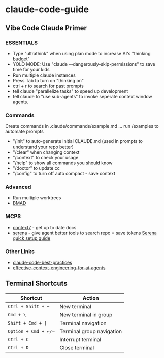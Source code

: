 # claude-code-guide
## Vibe Code Claude Primer

### ESSENTIALS
- Type "ultrathink" when using plan mode to increase AI's "thinking budget"
- YOLO MODE: Use "claude --dangerously-skip-permissions" to save time for your kids
- Run multiple claude instances
- Press Tab to turn on "thinking on"
- ctrl + r to search for past prompts
- tell claude "parallelize tasks" to speed up development
- tell claude to "use sub-agents" to invoke seperate context window agents.

### Commands
Create commands in .claude/commands/example.md … run /examples to automate prompts
- "/init" to auto-generate initial CLAUDE.md (used in prompts to understand your repo better)
- "/clear" when changing context
- "/context" to check your usage
- "/help" to show all commands you should know
- "/doctor" to update cc
- "/config" to turn off auto compact - save context

### Advanced
- Run multiple worktrees
- [BMAD](https://github.com/bmad-code-org/BMAD-METHOD?tab=readme-ov-file)

### MCPS
- [context7](https://github.com/upstash/context7) - get up to date docs
- [serena](https://github.com/oraios/serena) - give agent better tools to search repo = save tokens [Serena quick setup guide](https://github.com/anthropics/claude-code)

### Other Links
- [claude-code-best-practices](https://www.anthropic.com/engineering/claude-code-best-practices)
- [effective-context-engineering-for-ai-agents](https://www.anthropic.com/engineering/effective-context-engineering-for-ai-agents)

## Terminal Shortcuts

| Shortcut | Action |
|----------|--------|
| `Ctrl + Shift + ~` | New terminal |
| `Cmd + \` | New terminal in group |
| `Shift + Cmd + [` | Terminal navigation |
| `Option + Cmd + ←/→` | Terminal group navigation |
| `Ctrl + C` | Interrupt terminal |
| `Ctrl + D` | Close terminal |
